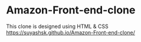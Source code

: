 # Amazon-Front-end-clone
This clone is designed using HTML &amp; CSS
https://suyashsk.github.io/Amazon-Front-end-clone/
